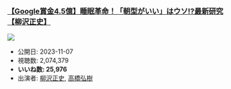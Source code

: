 ### [【Google賞金4.5億】睡眠革命！「朝型がいい」はウソ!?最新研究【柳沢正史】](https://www.youtube.com/watch?v=IWqndzRAJnQ)
[![](https://img.youtube.com/vi/IWqndzRAJnQ/sddefault.jpg)](https://www.youtube.com/watch?v=IWqndzRAJnQ)
-   公開日: 2023-11-07
-   視聴数: 2,074,379
-   **いいね数: 25,976**
-   出演者: [柳沢正史](/rehacq_fan/people/柳沢正史 "wikilink"), [高橋弘樹](/rehacq_fan/people/高橋弘樹 "wikilink")
